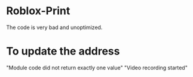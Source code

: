 # Roblox-Print
The code is very bad and unoptimized.
# To update the address
"Module code did not return exactly one value"
"Video recording started"
